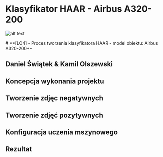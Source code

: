 # Klasyfikator HAAR - Airbus A320-200
![alt text](https://www.put.poznan.pl/sites/default/files/field/image/pp-put_logo_jasne.jpg "PUT logo")

<div align=”center”>
# **[LO4] - Proces tworzenia klasyfikatora HAAR - model obiektu: Airbus A320-200**

## Daniel Świątek & Kamil Olszewski
</div>

## Koncepcja wykonania projektu

## Tworzenie zdjęc negatywnych

## Tworzenie zdjęć pozytywnych

## Konfiguracja uczenia mszynowego

## Rezultat
